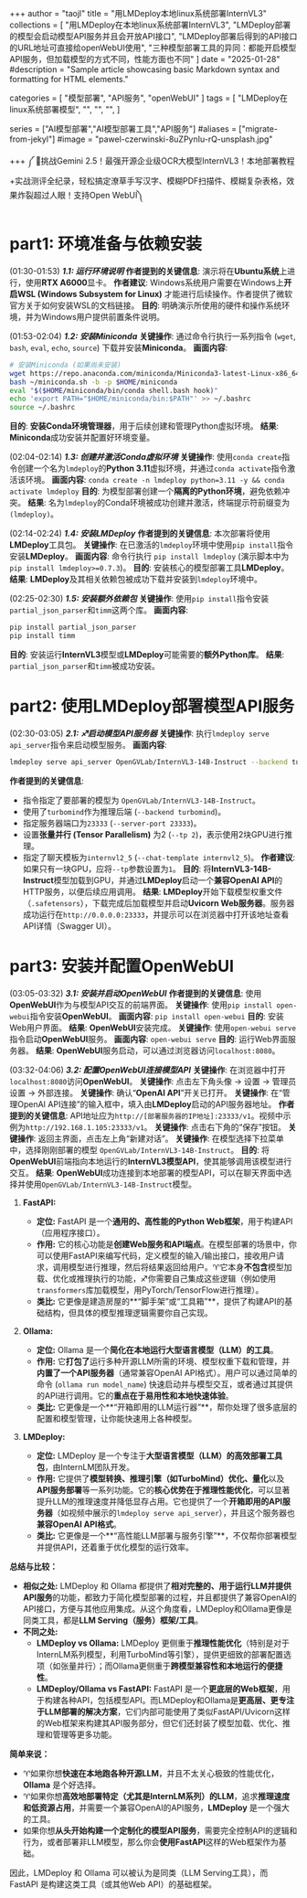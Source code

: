 +++
author = "taojl"
title = "用LMDeploy本地linux系统部署InternVL3"
collections = [
"用LMDeploy在本地linux系统部署InternVL3",
"LMDeploy部署的模型会启动模型API服务并且会开放API接口",
"LMDeploy部署后得到的API接口的URL地址可直接给openWebUI使用",
"三种模型部署工具的异同：都能开启模型API服务，但加载模型的方式不同，性能方面也不同"
]
date = "2025-01-28"
#description = "Sample article showcasing basic Markdown syntax and formatting for HTML elements."

categories = [
    "模型部署",
    "API服务",
"openWebUI"
]
tags = [
    "LMDeploy在linux系统部署模型",
    "",
    "",
    "",
]

series = ["AI模型部署","AI模型部署工具","API服务"]
#aliases = ["migrate-from-jekyl"]
#image = "pawel-czerwinski-8uZPynIu-rQ-unsplash.jpg"

+++
༼ 🚀挑战Gemini 2.5！最强开源企业级OCR大模型InternVL3！本地部署教程+实战测评全纪录，轻松搞定潦草手写汉字、模糊PDF扫描件、模糊复杂表格，效果炸裂超过人眼！支持Open WebUI༽
# part1: 环境准备与依赖安装

(01:30-01:53)
***1.1: 运行环境说明***
**作者提到的关键信息**: 演示将在**Ubuntu系统**上进行，使用**RTX A6000**显卡。
**作者建议**: Windows系统用户需要在Windows上**开启WSL (Windows Subsystem for Linux)** 才能进行后续操作。作者提供了微软官方关于如何安装WSL的文档链接。
**目的**: 明确演示所使用的硬件和操作系统环境，并为Windows用户提供前置条件说明。

(01:53-02:04)
***1.2: 安装Miniconda***
**关键操作**: 通过命令行执行一系列指令 (`wget`, `bash`, `eval`, `echo`, `source`) 下载并安装**Miniconda**。
**画面内容**:
```bash
# 安装Miniconda (如果尚未安装)
wget https://repo.anaconda.com/miniconda/Miniconda3-latest-Linux-x86_64.sh -O ~/miniconda.sh
bash ~/miniconda.sh -b -p $HOME/miniconda
eval "$($HOME/miniconda/bin/conda shell.bash hook)"
echo 'export PATH="$HOME/miniconda/bin:$PATH"' >> ~/.bashrc
source ~/.bashrc
```
**目的**: **安装Conda环境管理器**，用于后续创建和管理Python虚拟环境。
**结果**: **Miniconda**成功安装并配置好环境变量。

(02:04-02:14)
***1.3: 创建并激活Conda虚拟环境***
**关键操作**: 使用`conda create`指令创建一个名为`lmdeploy`的**Python 3.11**虚拟环境，并通过`conda activate`指令激活该环境。
**画面内容**: `conda create -n lmdeploy python=3.11 -y && conda activate lmdeploy`
**目的**: 为模型部署创建一个**隔离的Python环境**，避免依赖冲突。
**结果**: 名为`lmdeploy`的Conda环境被成功创建并激活，终端提示符前缀变为`(lmdeploy)`。

(02:14-02:24)
***1.4: 安装LMDeploy***
**作者提到的关键信息**: 本次部署将使用**LMDeploy**工具包。
**关键操作**: 在已激活的`lmdeploy`环境中使用`pip install`指令安装**LMDeploy**。
**画面内容**: 命令行执行 `pip install lmdeploy` (演示脚本中为 `pip install lmdeploy>=0.7.3`)。
**目的**: 安装核心的模型部署工具**LMDeploy**。
**结果**: **LMDeploy**及其相关依赖包被成功下载并安装到`lmdeploy`环境中。

(02:25-02:30)
***1.5: 安装额外依赖包***
**关键操作**: 使用`pip install`指令安装`partial_json_parser`和`timm`这两个库。
**画面内容**:
```bash
pip install partial_json_parser
pip install timm
```
**目的**: 安装运行**InternVL3**模型或**LMDeploy**可能需要的**额外Python库**。
**结果**: `partial_json_parser`和`timm`被成功安装。

# part2: 使用LMDeploy部署模型API服务

(02:30-03:05)
***2.1: ♐启动模型API服务器***
**关键操作**: 执行`lmdeploy serve api_server`指令来启动模型服务。
**画面内容**:
```bash
lmdeploy serve api_server OpenGVLab/InternVL3-14B-Instruct --backend turbomind --server-port 23333 --tp 2 --chat-template internvl2_5
```
**作者提到的关键信息**:
*   指令指定了要部署的模型为 `OpenGVLab/InternVL3-14B-Instruct`。
*   使用了`turbomind`作为推理后端 (`--backend turbomind`)。
*   指定服务器端口为`23333` (`--server-port 23333`)。
*   设置**张量并行 (Tensor Parallelism)** 为2 (`--tp 2`)，表示使用2块GPU进行推理。
*   指定了聊天模板为`internvl2_5` (`--chat-template internvl2_5`)。
**作者建议**: 如果只有一块GPU，应将`--tp`参数设置为`1`。
**目的**: 将**InternVL3-14B-Instruct**模型加载到GPU，并通过**LMDeploy**启动一个**兼容OpenAI API**的HTTP服务，以便后续应用调用。
**结果**: **LMDeploy**开始下载模型权重文件（`.safetensors`），下载完成后加载模型并启动**Uvicorn Web服务器**。服务器成功运行在`http://0.0.0.0:23333`，并提示可以在浏览器中打开该地址查看API详情（Swagger UI）。

# part3: 安装并配置OpenWebUI

(03:05-03:32)
***3.1: 安装并启动OpenWebUI***
**作者提到的关键信息**: 使用**OpenWebUI**作为与模型API交互的前端界面。
**关键操作**: 使用`pip install open-webui`指令安装**OpenWebUI**。
**画面内容**: `pip install open-webui`
**目的**: 安装Web用户界面。
**结果**: **OpenWebUI**安装完成。
**关键操作**: 使用`open-webui serve`指令启动**OpenWebUI**服务。
**画面内容**: `open-webui serve`
**目的**: 运行Web界面服务器。
**结果**: **OpenWebUI**服务启动，可以通过浏览器访问`localhost:8080`。

(03:32-04:06)
***3.2: 配置OpenWebUI连接模型API***
**关键操作**: 在浏览器中打开`localhost:8080`访问**OpenWebUI**。
**关键操作**: 点击左下角头像 -> 设置 -> 管理员设置 -> 外部连接。
**关键操作**: 确认“**OpenAI API**”开关已打开。
**关键操作**: 在“管理OpenAI API连接”的输入框中，填入由**LMDeploy**启动的API服务器地址。
**作者提到的关键信息**: API地址应为`http://[部署服务器的IP地址]:23333/v1`。视频中示例为`http://192.168.1.105:23333/v1`。
**关键操作**: 点击右下角的“保存”按钮。
**关键操作**: 返回主界面，点击左上角“新建对话”。
**关键操作**: 在模型选择下拉菜单中，选择刚刚部署的模型 `OpenGVLab/InternVL3-14B-Instruct`。
**目的**: 将**OpenWebUI**前端指向本地运行的**InternVL3模型API**，使其能够调用该模型进行交互。
**结果**: **OpenWebUI**成功连接到本地部署的模型API，可以在聊天界面中选择并使用`OpenGVLab/InternVL3-14B-Instruct`模型。



1.  **FastAPI:**
    *   **定位:** FastAPI 是一个**通用的、高性能的Python Web框架**，用于构建API（应用程序接口）。
    *   **作用:** 它的核心功能是**创建Web服务和API端点**。在模型部署的场景中，你可以使用FastAPI来编写代码，定义模型的输入/输出接口，接收用户请求，调用模型进行推理，然后将结果返回给用户。♈它本身**不包含**模型加载、优化或推理执行的功能，♐你需要自己集成这些逻辑（例如使用`transformers`库加载模型，用PyTorch/TensorFlow进行推理）。
    *   **类比:** 它更像是建造房屋的**“脚手架”或“工具箱”**，提供了构建API的基础结构，但具体的模型推理逻辑需要你自己实现。

2.  **Ollama:**
    *   **定位:** Ollama 是一个**简化在本地运行大型语言模型（LLM）的工具**。
    *   **作用:** 它**打包了**运行多种开源LLM所需的环境、模型权重下载和管理，并**内置了一个API服务器**（通常兼容OpenAI API格式）。用户可以通过简单的命令 (`ollama run model_name`) 快速启动并与模型交互，或者通过其提供的API进行调用。它的**重点在于易用性和本地快速体验**。
    *   **类比:** 它更像是一个**“开箱即用的LLM运行器”**，帮你处理了很多底层的配置和模型管理，让你能快速用上各种模型。

3.  **LMDeploy:**
    *   **定位:** LMDeploy 是一个专注于**大型语言模型（LLM）的高效部署工具包**，由InternLM团队开发。
    *   **作用:** 它提供了**模型转换、推理引擎（如TurboMind）优化、量化**以及**API服务部署**等一系列功能。它的**核心优势在于推理性能优化**，可以显著提升LLM的推理速度并降低显存占用。它也提供了一个**开箱即用的API服务器**（如视频中展示的`lmdeploy serve api_server`），并且这个服务器也**兼容OpenAI API格式**。
    *   **类比:** 它更像是一个**“高性能LLM部署与服务引擎”**，不仅帮你部署模型并提供API，还着重于优化模型的运行效率。

**总结与比较：**

*   **相似之处:** LMDeploy 和 Ollama 都提供了**相对完整的、用于运行LLM并提供API服务**的功能，都致力于简化模型部署的过程，并且都提供了兼容OpenAI的API接口，方便与其他应用集成。从这个角度看，LMDeploy和Ollama更像是同类工具，都是**LLM Serving（服务）框架/工具**。
*   **不同之处:**
    *   **LMDeploy vs Ollama:** LMDeploy 更侧重于**推理性能优化**（特别是对于InternLM系列模型，利用TurboMind等引擎），提供更细致的部署配置选项（如张量并行）；而Ollama更侧重于**跨模型兼容性和本地运行的便捷性**。
    *   **LMDeploy/Ollama vs FastAPI:** FastAPI 是一个**更底层的Web框架**，用于构建各种API，包括模型API。而LMDeploy和Ollama是**更高层、更专注于LLM部署的解决方案**，它们内部可能使用了类似FastAPI/Uvicorn这样的Web框架来构建其API服务部分，但它们还封装了模型加载、优化、推理和管理等更多功能。

**简单来说：**

*   ♈如果你想**快速在本地跑各种开源LLM**，并且不太关心极致的性能优化，**Ollama** 是个好选择。
*   ♈如果你想**高效地部署特定（尤其是InternLM系列）的LLM**，追求**推理速度和低资源占用**，并需要一个兼容OpenAI的API服务，**LMDeploy** 是一个强大的工具。
*   如果你想**从头开始构建一个定制化的模型API服务**，需要完全控制API的逻辑和行为，或者部署非LLM模型，那么你会**使用FastAPI**这样的Web框架作为基础。

因此，LMDeploy 和 Ollama 可以被认为是同类（LLM Serving工具），而 FastAPI 是构建这类工具（或其他Web API）的基础框架。